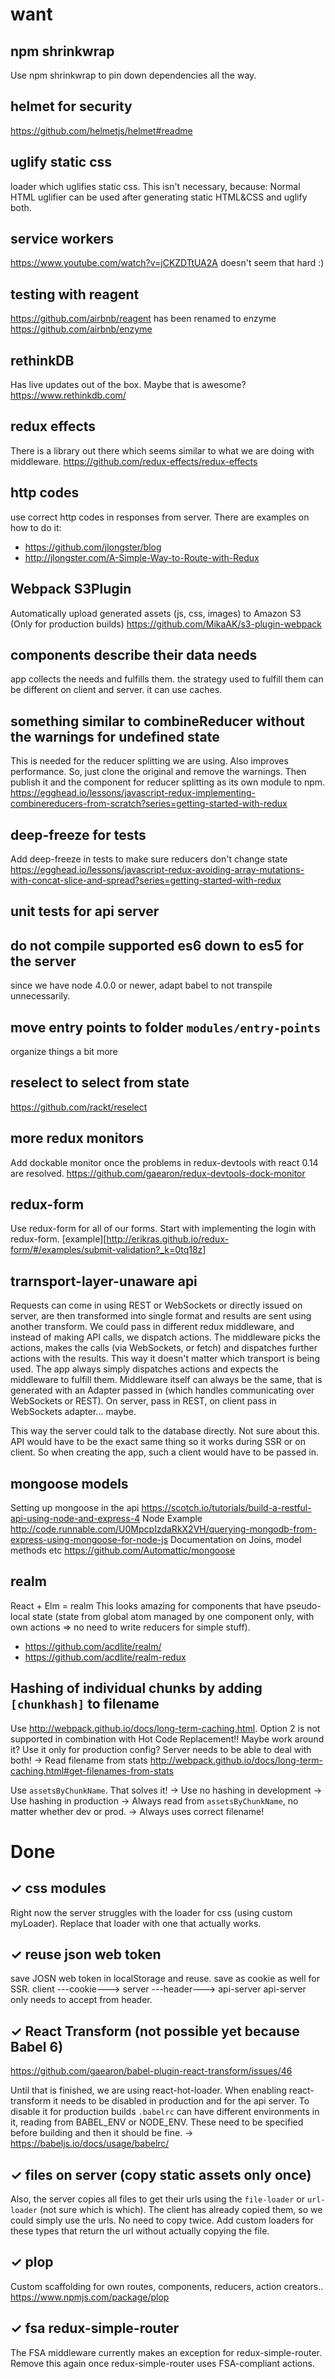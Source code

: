 # want


## npm shrinkwrap

Use npm shrinkwrap to pin down dependencies all the way.

## helmet for security

https://github.com/helmetjs/helmet#readme


## uglify static css

loader which uglifies static css. This isn't necessary, because:
Normal HTML uglifier can be used after generating static HTML&CSS and uglify both.


## service workers

https://www.youtube.com/watch?v=jCKZDTtUA2A
doesn't seem that hard :)


## testing with reagent

https://github.com/airbnb/reagent
has been renamed to enzyme
https://github.com/airbnb/enzyme


## rethinkDB

Has live updates out of the box. Maybe that is awesome?
https://www.rethinkdb.com/


## redux effects

There is a library out there which seems similar to what we are doing with
middleware. https://github.com/redux-effects/redux-effects


## http codes

use correct http codes in responses from server.
There are examples on how to do it:
- https://github.com/jlongster/blog
- http://jlongster.com/A-Simple-Way-to-Route-with-Redux


## Webpack S3Plugin

Automatically upload generated assets (js, css, images) to Amazon S3
(Only for production builds)
https://github.com/MikaAK/s3-plugin-webpack


## components describe their data needs

app collects the needs and fulfills them.
the strategy used to fulfill them can be different on client and server.
it can use caches.


## something similar to combineReducer without the warnings for undefined state

This is needed for the reducer splitting we are using.
Also improves performance.
So, just clone the original and remove the warnings.
Then publish it and the component for reducer splitting as its own module
to npm.
https://egghead.io/lessons/javascript-redux-implementing-combinereducers-from-scratch?series=getting-started-with-redux


## deep-freeze for tests

Add deep-freeze in tests to make sure reducers don't change state
https://egghead.io/lessons/javascript-redux-avoiding-array-mutations-with-concat-slice-and-spread?series=getting-started-with-redux


## unit tests for api server


## do not compile supported es6 down to es5 for the server

since we have node 4.0.0 or newer, adapt babel to not transpile unnecessarily.


## move entry points to folder `modules/entry-points`

organize things a bit more


## reselect to select from state

https://github.com/rackt/reselect


## more redux monitors

Add dockable monitor once the problems in redux-devtools with react 0.14 are resolved.
https://github.com/gaearon/redux-devtools-dock-monitor


## redux-form

Use redux-form for all of our forms.
Start with implementing the login with redux-form.
[example][http://erikras.github.io/redux-form/#/examples/submit-validation?_k=0tq18z]


## trarnsport-layer-unaware api

Requests can come in using REST or WebSockets or directly issued on server,
are then transformed into single format and results are sent using another transform.
We could pass in different redux middleware, and instead of making API calls, we dispatch actions.
The middleware picks the actions, makes the calls (via WebSockets, or fetch) and dispatches further actions with the results.
This way it doesn't matter which transport is being used. The app always simply dispatches actions and expects the middleware to fulfill them.
Middleware itself can always be the same, that is generated with an Adapter passed in (which handles communicating over WebSockets or REST). On server, pass in REST, on client pass in WebSockets adapter... maybe.

This way the server could talk to the database directly.
Not sure about this. API would have to be the exact same thing so it works
during SSR or on client. So when creating the app, such a client would have to be
passed in.


## mongoose models

Setting up mongoose in the api
https://scotch.io/tutorials/build-a-restful-api-using-node-and-express-4
Node Example
http://code.runnable.com/U0MpcpIzdaRkX2VH/querying-mongodb-from-express-using-mongoose-for-node-js
Documentation on Joins, model methods etc
https://github.com/Automattic/mongoose


## realm

React + Elm = realm
This looks amazing for components that have pseudo-local state (state from global
atom managed by one component only, with own actions => no need to write reducers for simple stuff).

- https://github.com/acdlite/realm/
- https://github.com/acdlite/realm-redux


## Hashing of individual chunks by adding `[chunkhash]` to filename

Use http://webpack.github.io/docs/long-term-caching.html.
Option 2 is not supported in combination with Hot Code Replacement!!
Maybe work around it? Use it only for production config?
Server needs to be able to deal with both!
-> Read filename from stats http://webpack.github.io/docs/long-term-caching.html#get-filenames-from-stats

Use `assetsByChunkName`. That solves it!
-> Use no hashing in development
-> Use hashing in production
-> Always read from `assetsByChunkName`, no matter whether dev or prod.
-> Always uses correct filename!


# Done

## ✓ css modules

Right now the server struggles with the loader for css (using custom myLoader).
Replace that loader with one that actually works.


## ✓ reuse json web token

save JOSN web token in localStorage and reuse.
save as cookie as well for SSR. client ---cookie---> server ---header---> api-server
api-server only needs to accept from header.


## ✓ React Transform (not possible yet because Babel 6)

https://github.com/gaearon/babel-plugin-react-transform/issues/46

Until that is finished, we are using react-hot-loader.
When enabling react-transform it needs to be disabled in production and for the
api server. To disable it for production builds `.babelrc` can have
different environments in it, reading from BABEL_ENV or NODE_ENV.
These need to be specified before building and then it should be fine.
-> https://babeljs.io/docs/usage/babelrc/


## ✓ files on server (copy static assets only once)

Also, the server copies all files to get their urls using the `file-loader` or `url-loader` (not sure which is which).
The client has already copied them, so we could simply use the urls.
No need to copy twice. Add custom loaders for these types that return the url without actually copying the file.


## ✓ plop

Custom scaffolding for own routes, components, reducers, action creators..
https://www.npmjs.com/package/plop


## ✓ fsa redux-simple-router

The FSA middleware currently makes an exception for redux-simple-router.
Remove this again once redux-simple-router uses FSA-compliant actions.
